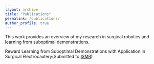 ```yaml
---
layout: archive
title: "Publications"
permalink: /publications/
author_profile: true
---
```


This work provides an overview of my research in surgical robotics and learning from suboptimal demonstrations. 

Reward Learning from Suboptimal Demonstrations with Application in Surgical Electrocautery(Submitted to [ISMR](https://ismr.gatech.edu/2024/paper-instructions))
